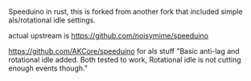 Speeduino in rust, this is forked from another fork that included simple als/rotational idle settings.

actual upstream is https://github.com/noisymime/speeduino

https://github.com/AKCore/speeduino for als stuff
"Basic anti-lag and rotational idle added. Both tested to work, Rotational idle is not cutting enough events though."

